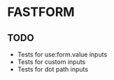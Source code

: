 FASTFORM
===========================

TODO
----

- Tests for use:form.value inputs
- Tests for custom inputs
- Tests for dot path inputs